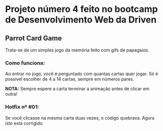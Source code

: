 # Projeto número 4 feito no bootcamp de Desenvolvimento Web da Driven

## Parrot Card Game
Trata-se de um simples jogo da memória feito com gifs de papagaios.

### Como funciona:
Ao entrar no jogo, você é perguntado com quantas cartas quer jogar.
Só é possível escolher de 4 a 14 cartas, sempre em números pares.

**NOTA:** Sempre espere a carta terminar a animação antes de clicar em outra!

### Hotfix nº #01:
Se você clicasse na mesma carta duas vezes, o código quebrava. Agora isto está corrigido.

